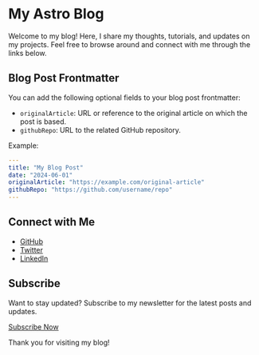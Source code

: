 # My Astro Blog

Welcome to my blog! Here, I share my thoughts, tutorials, and updates on my projects. Feel free to browse around and connect with me through the links below.

## Blog Post Frontmatter

You can add the following optional fields to your blog post frontmatter:

- `originalArticle`: URL or reference to the original article on which the post is based.
- `githubRepo`: URL to the related GitHub repository.

Example:

```yaml
---
title: "My Blog Post"
date: "2024-06-01"
originalArticle: "https://example.com/original-article"
githubRepo: "https://github.com/username/repo"
---
```

## Connect with Me

- [GitHub](https://github.com/username)
- [Twitter](https://twitter.com/username)
- [LinkedIn](https://linkedin.com/in/username)

## Subscribe

Want to stay updated? Subscribe to my newsletter for the latest posts and updates.

[Subscribe Now](https://example.com/subscribe)

Thank you for visiting my blog!




